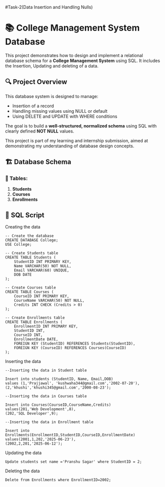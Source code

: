#Task-2(Data Insertion and Handling Nulls)
# 📚 College Management System Database

This project demonstrates how to design and implement a relational database schema for a **College Management System** using SQL. It includes the Insertion, Updating and deleting of a data.

## 🔍 Project Overview

This database system is designed to manage:

- Insertion of a record
- Handling missing values using NULL or default
- Using DELETE and UPDATE with WHERE conditions

The goal is to build a **well-structured, normalized schema** using SQL with clearly defined **NOT NULL** values.

This project is part of my learning and internship submission, aimed at demonstrating my understanding of database design concepts.

## 🏗️ Database Schema

### 📌 Tables:

1. **Students**
2. **Courses**
3. **Enrollments** 


## 🧾 SQL Script

Creating the data
```
-- Create the database
CREATE DATABASE College;
USE College;

-- Create Students table
CREATE TABLE Students (
    StudentID INT PRIMARY KEY,
    Name VARCHAR(50) NOT NULL,
    Email VARCHAR(60) UNIQUE,
    DOB DATE
);

-- Create Courses table
CREATE TABLE Courses (
    CourseID INT PRIMARY KEY,
    CourseName VARCHAR(50) NOT NULL,
    Credits INT CHECK (Credits > 0)
);

-- Create Enrollments table
CREATE TABLE Enrollments (
    EnrollmentID INT PRIMARY KEY,
    StudentID INT,
    CourseID INT,
    EnrollmentDate DATE,
    FOREIGN KEY (StudentID) REFERENCES Students(StudentID),
    FOREIGN KEY (CourseID) REFERENCES Courses(CourseID)
);

```
Inserting the data

```
--Inserting the data in Student table

Insert into students (StudentID, Name, Email,DOB) 
values (1,'Prajjawal', 'kushwaha344@gmail.com','2002-07-20'),
(2,'khushi','khushi345@gmail.com','2000-08-23');

--Inserting the data in Courses table

Insert into Courses(CourseID,CourseName,Credits)
values(201,'Web Development',8),
(202,'SQL Developer',9);

--Inserting the data in Enrollment table

Insert into Enrollments(EnrollmentID,StudentID,CourseID,EnrollmentDate)
values(2001,1,202,'2025-06-23'),
(2002,2,201,'2025-06-12');

```

Updating the data

```
Update students set name ='Pranshu Sagar' where StudentID = 2;
```

Deleting the data

```
Delete from Enrollments where EnrollmentID=2002;

```

